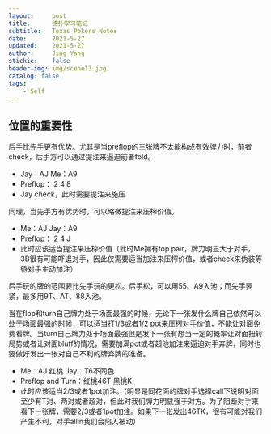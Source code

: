 ```yaml
---
layout:     post
title:      德扑学习笔记
subtitle:   Texas Pokers Notes
date:       2021-5-27
updated:    2021-5-27
author:     Jing Yang
stickie:    false
header-img: img/scene13.jpg
catalog: false
tags:
    - Self
---
```




## 位置的重要性

后手比先手更有优势。尤其是当preflop的三张牌不太能构成有效牌力时，前者check，后手方可以通过提注来逼迫前者fold。

- Jay：AJ   Me：A9
- Preflop： 2 4 8 
- Jay check，此时需要提注来施压

同理，当先手方有优势时，可以略微提注来压榨价值。

- Me：AJ   Jay：A9
- Preflop： 2 4 J 
- 此时应该适当提注来压榨价值（此时Me拥有top pair，牌力明显大于对手，3B很有可能吓退对手，因此仅需要适当加注来压榨价值，或者check来伪装等待对手主动加注）

后手玩的牌的范围要比先手玩的更松。后手松，可以用55、A9入池；而先手要紧，最多用9T、AT、88入池。

当在flop和turn自己牌力处于场面最强的时候，无论下一张发什么牌自己依然可以处于场面最强的时候，可以适当打1/3或者1/2 pot来压榨对手价值，不能让对面免费看牌。当turn自己牌力处于场面最强但是发下一张有想当一定的概率让对面扭转局势或者让对面bluff的情况，需要加满pot或者超池加注来逼迫对手弃牌，同时也要做好发出一张对自己不利的牌弃牌的准备。

- Me：AJ 红桃   Jay：T6不同色
- Preflop and Turn：红桃46T 黑桃K
- 此时应该适当2/3或者1pot加注。（明显是同花面的牌对手选择call下说明对面至少有T对、两对或者超对，但此时我们牌力明显强于对方。为了阻断对手来看下一张牌，需要2/3或者1pot加注。如果下一张发出46TK，很有可能对我们产生不利，对手allin我们会陷入被动）
